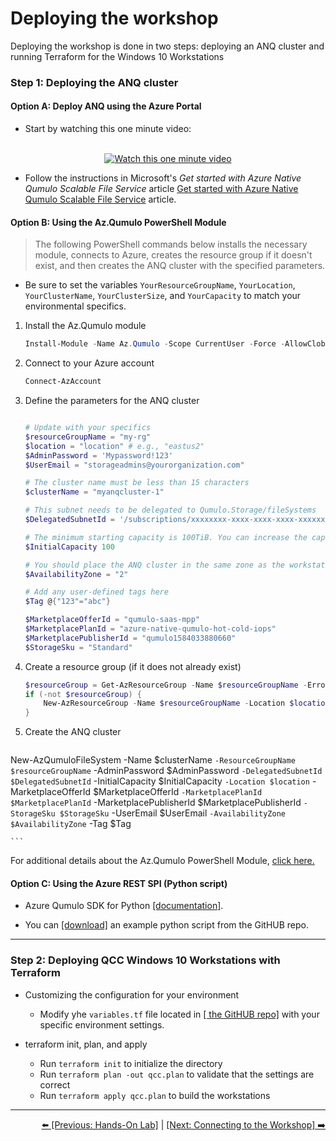 # Deploying the workshop

Deploying the workshop is done in two steps: deploying an ANQ cluster and running Terraform for the Windows 10 Workstations

### Step 1: Deploying the ANQ cluster 

#### Option A: Deploy ANQ using the Azure Portal

- Start by watching this one minute video: 
<br>

<div align="center">
    <a href="https://www.youtube.com/watch?v=zJpUAZVAato">
        <img src="https://img.youtube.com/vi/zJpUAZVAato/0.jpg" alt="Watch this one minute video">
    </a>
</div>

- Follow the instructions in Microsoft's *Get started with Azure Native Qumulo Scalable File Service* article [Get started with Azure Native Qumulo Scalable File Service](https://learn.microsoft.com/en-us/azure/partner-solutions/qumulo/qumulo-create) article. 

#### Option B: Using the Az.Qumulo PowerShell Module

>The following PowerShell commands below installs the necessary module, connects to Azure, creates the resource group if it doesn't exist, and then creates the ANQ cluster with the specified parameters.

- Be sure to set the variables `YourResourceGroupName`, `YourLocation`, `YourClusterName`, `YourClusterSize`, and `YourCapacity` to match your environmental specifics. 

1. Install the Az.Qumulo module
    ```powershell
    Install-Module -Name Az.Qumulo -Scope CurrentUser -Force -AllowClobber
    ```

2. Connect to your Azure account
    ```powershell
    Connect-AzAccount
    ```

3. Define the parameters for the ANQ cluster
    ```powershell
    
    # Update with your specifics
    $resourceGroupName = "my-rg"
    $location = "location" # e.g., "eastus2"
    $AdminPassword = 'Mypassword!123'
    $UserEmail = "storageadmins@yourorganization.com"

    # The cluster name must be less than 15 characters
    $clusterName = "myanqcluster-1"

    # This subnet needs to be delegated to Qumulo.Storage/fileSystems
    $DelegatedSubnetId = '/subscriptions/xxxxxxxx-xxxx-xxxx-xxxx-xxxxxxxxxxxx/resourceGroups/$resourceGroupName/providers/Microsoft.Network/virtualNetworks/myvnet/subnets/mysubnetname' 

    # The minimum starting capacity is 100TiB. You can increase the capacity non-disruptively to several hundres PiBs
    $InitialCapacity 100 

    # You should place the ANQ cluster in the same zone as the workstations for minimum network latency.
    $AvailabilityZone = "2"

    # Add any user-defined tags here
    $Tag @{"123"="abc"}

    $MarketplaceOfferId = "qumulo-saas-mpp" 
    $MarketplacePlanId = "azure-native-qumulo-hot-cold-iops" 
    $MarketplacePublisherId = "qumulo1584033880660"
    $StorageSku = "Standard"


    ```

4. Create a resource group (if it does not already exist)
    ```powershell
    $resourceGroup = Get-AzResourceGroup -Name $resourceGroupName -ErrorAction SilentlyContinue
    if (-not $resourceGroup) {
        New-AzResourceGroup -Name $resourceGroupName -Location $location
    }
    ```

5. Create the ANQ cluster
    ```powershell
New-AzQumuloFileSystem -Name $clusterName `
    -ResourceGroupName $resourceGroupName `
    -AdminPassword $AdminPassword `
    -DelegatedSubnetId $DelegatedSubnetId `
    -InitialCapacity $InitialCapacity `
    -Location $location `
    -MarketplaceOfferId $MarketplaceOfferId `
    -MarketplacePlanId  $MarketplacePlanId `
    -MarketplacePublisherId  $MarketplacePublisherId  `
    -StorageSku $StorageSku `
    -UserEmail $UserEmail `
    -AvailabilityZone $AvailabilityZone `
    -Tag $Tag

    ```

For additional details about the Az.Qumulo PowerShell Module, [click here.](https://learn.microsoft.com/en-us/powershell/module/az.qumulo/?view=azps-12.0.0)



#### Option C: Using the Azure REST SPI (Python script)

- Azure Qumulo SDK for Python <a href="https://learn.microsoft.com/en-us/python/api/overview/azure/qumulo?view=azure-python">[documentation]</a>. 

- You can <a href="create-anq-cluster.py">[download]</a> an example python script from the GitHUB repo. 

---

### Step 2: Deploying QCC Windows 10 Workstations with Terraform

- Customizing the configuration for your environment
   - Modify yhe `variables.tf` file located in <a href="https://github.com/Qumulo/QumuloCustomConnector/blob/main/workshop/terraform/variables.tf">[ the GitHUB repo]</a> with your specific environment settings.  

- terraform init, plan, and apply 
   - Run `terraform init` to initialize the directory
   - Run `terraform plan -out qcc.plan` to validate that the settings are correct
   - Run `terraform apply qcc.plan` to build the workstations 

---  

<div align="right">
  <a href="qcc-workshop-holstart.md">⬅️ [Previous: Hands-On Lab]</a> | <a href="qcc-workshop-connecting.md">[Next: Connecting to the Workshop] ➡️ </a>
</div>



